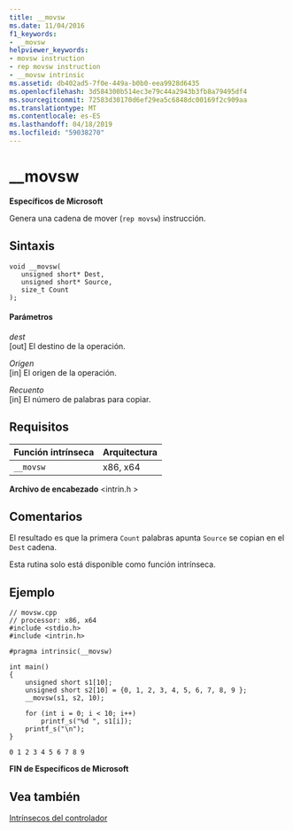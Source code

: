 ```yaml
---
title: __movsw
ms.date: 11/04/2016
f1_keywords:
- __movsw
helpviewer_keywords:
- movsw instruction
- rep movsw instruction
- __movsw intrinsic
ms.assetid: db402ad5-7f0e-449a-b0b0-eea9928d6435
ms.openlocfilehash: 3d584300b514ec3e79c44a2943b3fb8a79495df4
ms.sourcegitcommit: 72583d30170d6ef29ea5c6848dc00169f2c909aa
ms.translationtype: MT
ms.contentlocale: es-ES
ms.lasthandoff: 04/18/2019
ms.locfileid: "59038270"
---
```

# <a name="movsw"></a>__movsw

**Específicos de Microsoft**

Genera una cadena de mover (`rep movsw`) instrucción.

## <a name="syntax"></a>Sintaxis

```
void __movsw(
   unsigned short* Dest,
   unsigned short* Source,
   size_t Count
);
```

#### <a name="parameters"></a>Parámetros

*dest*<br/>
[out] El destino de la operación.

*Origen*<br/>
[in] El origen de la operación.

*Recuento*<br/>
[in] El número de palabras para copiar.

## <a name="requirements"></a>Requisitos

|Función intrínseca|Arquitectura|
|---------------|------------------|
|`__movsw`|x86, x64|

**Archivo de encabezado** \<intrin.h >

## <a name="remarks"></a>Comentarios

El resultado es que la primera `Count` palabras apunta `Source` se copian en el `Dest` cadena.

Esta rutina solo está disponible como función intrínseca.

## <a name="example"></a>Ejemplo

```
// movsw.cpp
// processor: x86, x64
#include <stdio.h>
#include <intrin.h>

#pragma intrinsic(__movsw)

int main()
{
    unsigned short s1[10];
    unsigned short s2[10] = {0, 1, 2, 3, 4, 5, 6, 7, 8, 9 };
    __movsw(s1, s2, 10);

    for (int i = 0; i < 10; i++)
        printf_s("%d ", s1[i]);
    printf_s("\n");
}
```

```Output
0 1 2 3 4 5 6 7 8 9
```

**FIN de Específicos de Microsoft**

## <a name="see-also"></a>Vea también

[Intrínsecos del controlador](../intrinsics/compiler-intrinsics.md)
